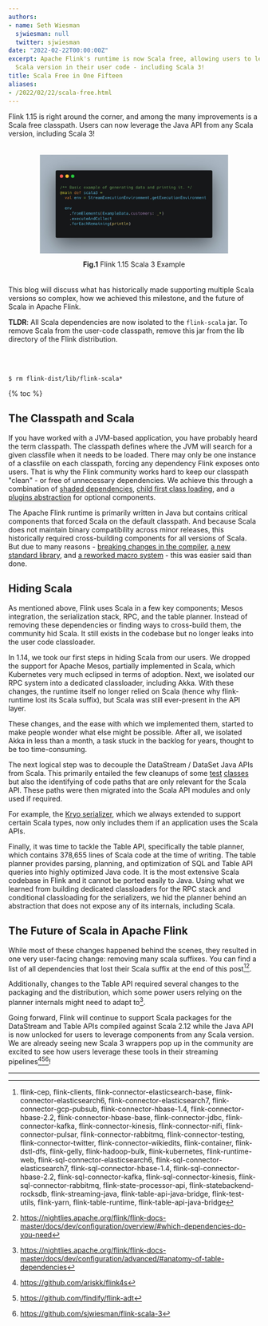 ```yaml
---
authors:
- name: Seth Wiesman
  sjwiesman: null
  twitter: sjwiesman
date: "2022-02-22T00:00:00Z"
excerpt: Apache Flink's runtime is now Scala free, allowing users to leverage any
  Scala version in their user code - including Scala 3!
title: Scala Free in One Fifteen
aliases:
- /2022/02/22/scala-free.html
---
```


Flink 1.15 is right around the corner, and among the many improvements is a Scala free classpath.
Users can now leverage the Java API from any Scala version, including Scala 3!

<figure style="margin-left:auto;margin-right:auto;display:block;padding-top: 20px;padding-bottom:20px;width:75%;">
  <img src="/img/blog/2022-02-22-scala-free/flink-scala-3.jpeg">
  <figcaption style="padding-top: 10px;text-align:center"><b>Fig.1</b> Flink 1.15 Scala 3 Example</figcaption>
</figure>

This blog will discuss what has historically made supporting multiple Scala versions so complex, how we achieved this milestone, and the future of Scala in Apache Flink. 

<div class="alert alert-info">
<b>TLDR</b>: All Scala dependencies are now isolated to the <code>flink-scala</code> jar. 
To remove Scala from the user-code classpath, remove this jar from the lib directory of the Flink distribution.

<br><br>

<div class="highlight"><pre><code class="language-bash"><span class="nv">$ </span>rm flink-dist/lib/flink-scala*</code></pre></div>

</div>

{% toc %}

## The Classpath and Scala

If you have worked with a JVM-based application, you have probably heard the term classpath.
The classpath defines where the JVM will search for a given classfile when it needs to be loaded.
There may only be one instance of a classfile on each classpath, forcing any dependency Flink exposes onto users.
That is why the Flink community works hard to keep our classpath "clean" - or free of unnecessary dependencies.
We achieve this through a combination of [shaded dependencies](https://github.com/apache/flink-shaded), [child first class loading](https://nightlies.apache.org/flink/flink-docs-stable/docs/ops/debugging/debugging_classloading/#inverted-class-loading-and-classloader-resolution-order), and a [plugins abstraction](https://nightlies.apache.org/flink/flink-docs-stable/docs/deployment/filesystems/plugins/) for optional components.

The Apache Flink runtime is primarily written in Java but contains critical components that forced Scala on the default classpath.
And because Scala does not maintain binary compatibility across minor releases, this historically required cross-building components for all versions of Scala.
But due to many reasons - [breaking changes in the compiler](https://github.com/scala/scala/releases/tag/v2.12.8), [a new standard library](https://www.scala-lang.org/news/2.13.0), and [a reworked macro system](https://docs.scala-lang.org/scala3/guides/macros/macros.html) - this was easier said than done.

## Hiding Scala 

As mentioned above, Flink uses Scala in a few key components; Mesos integration, the serialization stack, RPC, and the table planner. 
Instead of removing these dependencies or finding ways to cross-build them, the community hid Scala.
It still exists in the codebase but no longer leaks into the user code classloader.

In 1.14, we took our first steps in hiding Scala from our users.
We dropped the support for Apache Mesos, partially implemented in Scala, which Kubernetes very much eclipsed in terms of adoption.
Next, we isolated our RPC system into a dedicated classloader, including Akka.
With these changes, the runtime itself no longer relied on Scala (hence why flink-runtime lost its Scala suffix), but Scala was still ever-present in the API layer.

These changes, and the ease with which we implemented them, started to make people wonder what else might be possible.
After all, we isolated Akka in less than a month, a task stuck in the backlog for years, thought to be too time-consuming. 

The next logical step was to decouple the DataStream / DataSet Java APIs from Scala.
This primarily entailed the few cleanups of some [test](https://issues.apache.org/jira/browse/FLINK-23967) [classes](https://issues.apache.org/jira/browse/FLINK-23968) but also the identifying of code paths that are only relevant for the Scala API. 
These paths were then migrated into the Scala API modules and only used if required.

For example, the [Kryo serializer](https://issues.apache.org/jira/browse/FLINK-24017), which we always extended to support certain Scala types, now only includes them if an application uses the Scala APIs. 

Finally, it was time to tackle the Table API, specifically the table planner, which contains 378,655 lines of Scala code at the time of writing.
The table planner provides parsing, planning, and optimization of SQL and Table API queries into highly optimized Java code.
It is the most extensive Scala codebase in Flink and it cannot be ported easily to Java.
Using what we learned from building dedicated classloaders for the RPC stack and conditional classloading for the serializers, we hid the planner behind an abstraction that does not expose any of its internals, including Scala. 

## The Future of Scala in Apache Flink 

While most of these changes happened behind the scenes, they resulted in one very user-facing change: removing many scala suffixes. You can find a list of all dependencies that lost their Scala suffix at the end of this post[^1][^2]. 

Additionally, changes to the Table API required several changes to the packaging and the distribution, which some power users relying on the planner internals might need to adapt to[^3].

Going forward, Flink will continue to support Scala packages for the DataStream and Table APIs compiled against Scala 2.12 while the Java API is now unlocked for users to leverage components from any Scala version.
We are already seeing new Scala 3 wrappers pop up in the community are excited to see how users leverage these tools in their streaming pipelines[^4][^5][^6]!

<hr>

[^1]: flink-cep, flink-clients, flink-connector-elasticsearch-base, flink-connector-elasticsearch6, flink-connector-elasticsearch7, flink-connector-gcp-pubsub, flink-connector-hbase-1.4, flink-connector-hbase-2.2, flink-connector-hbase-base, flink-connector-jdbc, flink-connector-kafka, flink-connector-kinesis, flink-connector-nifi, flink-connector-pulsar, flink-connector-rabbitmq, flink-connector-testing, flink-connector-twitter, flink-connector-wikiedits, flink-container, flink-dstl-dfs, flink-gelly, flink-hadoop-bulk, flink-kubernetes, flink-runtime-web, flink-sql-connector-elasticsearch6, flink-sql-connector-elasticsearch7, flink-sql-connector-hbase-1.4, flink-sql-connector-hbase-2.2, flink-sql-connector-kafka, flink-sql-connector-kinesis, flink-sql-connector-rabbitmq, flink-state-processor-api, flink-statebackend-rocksdb, flink-streaming-java, flink-table-api-java-bridge, flink-test-utils, flink-yarn, flink-table-runtime, flink-table-api-java-bridge
[^2]: https://nightlies.apache.org/flink/flink-docs-master/docs/dev/configuration/overview/#which-dependencies-do-you-need 
[^3]: https://nightlies.apache.org/flink/flink-docs-master/docs/dev/configuration/advanced/#anatomy-of-table-dependencies
[^4]: https://github.com/ariskk/flink4s 
[^5]: https://github.com/findify/flink-adt 
[^6]: https://github.com/sjwiesman/flink-scala-3 